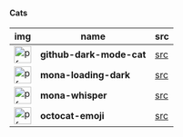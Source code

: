 #### Cats

|img|name|src|
|-|-|-|
|<a><img height="30" alt="pfp" src="https://raw.githubusercontent.com/quintenvandamme/quintenvandamme/main/badges/src/github-darkmode-cat/github-darkmode-cat-single.svg" /></a>|**github-dark-mode-cat**|[src](/)|
|<a><img height="30" alt="pfp" src="https://raw.githubusercontent.com/quintenvandamme/quintenvandamme/main/badges/src/mona-loading/mona-loading-dark.gif" /></a>|**mona-loading-dark**|[src](https://github.githubassets.com/images/mona-loading-dark.gif)|
|<a><img height="30" alt="pfp" src="https://raw.githubusercontent.com/quintenvandamme/quintenvandamme/main/badges/src/mona-whisper/mona-whisper.gif" /></a>|**mona-whisper**|[src](https://github.com/images/mona-whisper.gif)|
|<a><img height="30" alt="pfp" src="https://user-images.githubusercontent.com/58103738/140402555-ed8f28b4-a0f2-4cbf-8c80-ebd8c6b54411.png" /></a>|**octocat-emoji**|[src](https://github.githubassets.com/images/icons/emoji/octocat.png)|
